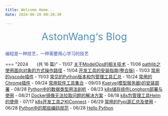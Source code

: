 ```yaml
---
title: Welcome Home...
date: 2024-06-28 00:20:30

---
```


<center><font  color= #518FC1 size=6 class="ml3">AstonWang‘s Blog</font></center>
<script src="https://cdnjs.cloudflare.com/ajax/libs/animejs/2.0.2/anime.min.js"></script>

<!-- 可选一言 -->

<center>
<font  color= #608DBD size=5>
<p id="hitokoto">
  <a href="#" id="hitokoto_text" target="_blank"></a>
</p>
<script>
  fetch('https://v1.hitokoto.cn')
    .then(response => response.json())
    .then(data => {
      const hitokoto = document.querySelector('#hitokoto_text')
      hitokoto.href = `https://hitokoto.cn/?uuid=${data.uuid}`
      hitokoto.innerText = data.hitokoto
    })
    .catch(console.error)
</script>
</font>
</center>


<div id="rcorners2" >
  <div id="rcorners1">
    <i class="fa fa-calendar" style="font-size:100"></i>
    <body>
      <font color="#4351AF">
      编程是一种技艺，一种需要用心学习的技艺
        <p class="p1"></p>
<script defer>
    //格式：2020年04月12日 10:20:00 星期二
    function format(newDate) {
        var day = newDate.getDay();
        var y = newDate.getFullYear();
        var m =
            newDate.getMonth() + 1 < 10
                ? "0" + (newDate.getMonth() + 1)
                : newDate.getMonth() + 1;
        var d =
            newDate.getDate() < 10 ? "0" + newDate.getDate() : newDate.getDate();
        var h =
            newDate.getHours() < 10 ? "0" + newDate.getHours() : newDate.getHours();
        var min =
            newDate.getMinutes() < 10
                ? "0" + newDate.getMinutes()
                : newDate.getMinutes();
        var s =
            newDate.getSeconds() < 10
                ? "0" + newDate.getSeconds()
                : newDate.getSeconds();
        var dict = {
            1: "一",
            2: "二",
            3: "三",
            4: "四",
            5: "五",
            6: "六",
            0: "天",
        };
        //var week=["日","一","二","三","四","五","六"]
        return (
            y +
            "年" +
            m +
            "月" +
            d +
            "日" +
            " " +
            h +
            ":" +
            min +
            ":" +
            s +
            " 星期" +
            dict[day]
        );
    }
    var timerId = setInterval(function () {
        var newDate = new Date();
        var p1 = document.querySelector(".p1");
        if (p1) {
            p1.textContent = format(newDate);
        }
    }, 1000);
</script>
      </font>
    </body>
  </div>
</div> 

<!-- *** -->
<!-- - 一切看似逝去的，都不曾离开，你所给予的爱与温暖，让我执着地守护着这里 ！     -->
<!-- - All problems in computer science can be solved by another level of indirection ! -->
<!-- *** -->

<!-- 
!!! info
    有人说：种一颗树，最好的时间是十年前，其次是现在... -->

=== "2024   &nbsp; &nbsp; &nbsp; (共 16 篇)"
    - 11/07 [关于ModelOps的相关技术](./notehub/modelops/modelops_tech.md)
    - 11/06 [pathlib之使用面向对象的方式操作路径](./pynotes/pylibs/pathlib.md)
    - 11/04 [开发工具的安装指南(整合版)](./toolbox/devbox/common_dev_tools_install.md)
    - 11/03 [常用的vscode插件](./toolbox/plugins/vscode_plugins.md)
    - 11/03 [常见的Python版本和包管理工具汇总](./pynotes/04.env_package_selection.md)
    - 10/24 [常用的Chrome插件](./toolbox/plugins/chrome_plugins.md)
    - 09/24 [常用软件工具集合](./toolbox/devbox/tools_software_dev_collection.md)
    - 09/03 [Kserve(模型服务器)的安装部署](./notehub/modelops/kserve_deploy.md)
    - 08/28 [Python中的数据类型用法剖析](./pynotes/05.py_data_struct_summary.md)
    - 08/23 [k8s储存组件Longhorn部署与使用](./notehub/cloud_native/k8s/longhorn_deploy.md)
    - 08/21 [Docker镜像无法拉取问题的解决方案](./notehub/cloud_native/docker/docker_image_pull_problem_for_solution.md)
    - 08/18 [k8s包管理工具Helm的使用](./notehub/cloud_native/k8s/helm_usage.md)
    - 07/17 [k8s开发工具之KtConnect](./notehub/cloud_native/k8s/ktconnect_usage.md)
    - 06/29 [常用的Pypi源汇总及使用](./pynotes/03.pypi_source_usage.md)
    - 06/28 [Python中的那些编码规范](./pynotes/02.py_coding_standards.md)
    - 06/28 [Hello Python](./pynotes/01.hello_python.md)
    

